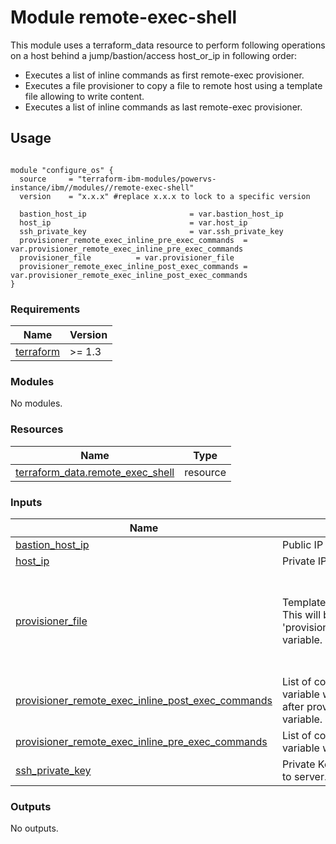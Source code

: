 # Module remote-exec-shell

This module uses a terraform_data resource to perform following operations on a host behind a jump/bastion/access host_or_ip in following order:

- Executes a list of inline commands as first remote-exec provisioner.
- Executes a file provisioner to copy a file to remote host using a template file allowing to write content.
- Executes a list of inline commands as last remote-exec provisioner.

## Usage
```hcl

module "configure_os" {
  source     = "terraform-ibm-modules/powervs-instance/ibm//modules//remote-exec-shell"
  version    = "x.x.x" #replace x.x.x to lock to a specific version

  bastion_host_ip                       = var.bastion_host_ip
  host_ip                               = var.host_ip
  ssh_private_key                       = var.ssh_private_key
  provisioner_remote_exec_inline_pre_exec_commands  = var.provisioner_remote_exec_inline_pre_exec_commands
  provisioner_file          = var.provisioner_file
  provisioner_remote_exec_inline_post_exec_commands = var.provisioner_remote_exec_inline_post_exec_commands
}
```

<!-- BEGINNING OF PRE-COMMIT-TERRAFORM DOCS HOOK -->
### Requirements

| Name | Version |
|------|---------|
| <a name="requirement_terraform"></a> [terraform](#requirement\_terraform) | >= 1.3 |

### Modules

No modules.

### Resources

| Name | Type |
|------|------|
| [terraform_data.remote_exec_shell](https://registry.terraform.io/providers/hashicorp/terraform/latest/docs/resources/data) | resource |

### Inputs

| Name | Description | Type | Default | Required |
|------|-------------|------|---------|:--------:|
| <a name="input_bastion_host_ip"></a> [bastion\_host\_ip](#input\_bastion\_host\_ip) | Public IP of bastion host. | `string` | n/a | yes |
| <a name="input_host_ip"></a> [host\_ip](#input\_host\_ip) | Private IP of instance reachable from the bastion host. | `string` | n/a | yes |
| <a name="input_provisioner_file"></a> [provisioner\_file](#input\_provisioner\_file) | Template file to be copied from local to remote host. This will be executed after contents of 'provisioner\_remote\_exec\_inline\_pre\_exec\_commands' variable. | <pre>object(<br>    {<br>      template_content          = map(any)<br>      source_template_file_path = string<br>      destination_file_path     = string<br>    }<br>  )</pre> | n/a | yes |
| <a name="input_provisioner_remote_exec_inline_post_exec_commands"></a> [provisioner\_remote\_exec\_inline\_post\_exec\_commands](#input\_provisioner\_remote\_exec\_inline\_post\_exec\_commands) | List of commands to be executed on target host. This variable will be executed last. This will be executed after provisioning of template file 'provisioner\_file' variable. | `list(any)` | n/a | yes |
| <a name="input_provisioner_remote_exec_inline_pre_exec_commands"></a> [provisioner\_remote\_exec\_inline\_pre\_exec\_commands](#input\_provisioner\_remote\_exec\_inline\_pre\_exec\_commands) | List of commands to be executed on target host. This variable will be executed first. | `list(any)` | n/a | yes |
| <a name="input_ssh_private_key"></a> [ssh\_private\_key](#input\_ssh\_private\_key) | Private Key to configure instance, will not be uploaded to server. | `string` | n/a | yes |

### Outputs

No outputs.
<!-- END OF PRE-COMMIT-TERRAFORM DOCS HOOK -->
